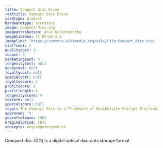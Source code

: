```yaml
---
title: Compact Disc Drive
realtitle: Compact Disc Drive
cardtype: product
hardwaretype: accessory
image: compact-disc.png
imageattribution: Arun Kulshreshtha
imagelicense: CC BY-SA 2.5
imagelink: 'https://commons.wikimedia.org/wiki/File:Compact_disc.svg'
staffcost: 2
qualitycost: 3
rdcost: 3
marketingcost: 4
longevitycost: null
moneycost: null
loyaltycost: null
specialcost: null
loyaltyscore: 2
profitscore: 2
profitlength: 4
longevityscore: 4
rdscore: null
specialscore: null
legal: The Compact Disc is a Trademark of Koninklijke Philips Electronics N.V.
approved: 'Y'
yearofrelease: 1983
originalprice: $675
concepts: anycomputerproduct
---
```


Compact disc (CD) is a digital optical disc data storage format.

